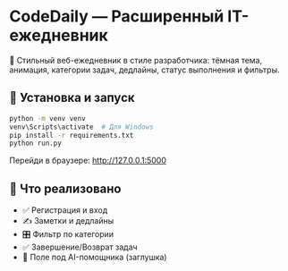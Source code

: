# CodeDaily — Расширенный IT-ежедневник

🌙 Стильный веб-ежедневник в стиле разработчика: тёмная тема, анимация, категории задач, дедлайны, статус выполнения и фильтры.

## 🚀 Установка и запуск

```bash
python -m venv venv
venv\Scripts\activate  # Для Windows
pip install -r requirements.txt
python run.py
```

Перейди в браузере: http://127.0.0.1:5000

## 🧠 Что реализовано
- ✅ Регистрация и вход
- ✍️ Заметки и дедлайны
- 🎛 Фильтр по категории
- ✅ Завершение/Возврат задач
- 🧠 Поле под AI-помощника (заглушка)
